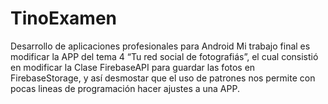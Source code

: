 # TinoExamen
Desarrollo de aplicaciones profesionales para Android
Mi trabajo final es modificar la APP del tema 4 “Tu red social de fotografiás”, el cual consistió 
en modificar  la Clase FirebaseAPI para guardar las fotos en FirebaseStorage, y así desmostar que 
el uso de patrones nos permite con pocas lineas de programación hacer ajustes a una APP.

